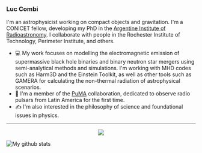 ### Luc Combi
I'm an astrophysicist working on compact objects and gravitation. I'm a CONICET fellow, developing my PhD in the [Argentine Institute of Radioastronomy](https://www.iar.unlp.edu.ar/). I collaborate with people in the Rochester Institute of Technology, Perimeter Institute, and others.


- 💻 My work focuses on modelling the electromagnetic emission of supermassive black hole binaries and binary neutron star mergers using semi-analytical methods and simulations. I'm working with MHD codes such as Harm3D and the Einstein Toolkit, as well as other tools such as GAMERA for calculating the non-thermal radiation of astrophysical scenarios.
- 🔭 I'm a member of the [PuMA](http://puma.iar.unlp.edu.ar/) collaboration, dedicated to observe radio pulsars from Latin America for the first time.
- ✍️ I'm also interested in the philosophy of science and foundational issues in physics.

<hr>
<p align="center">
<p align="center">
    <a href="https://twitter.com/CombiLuc" alt="Twitter"><img src="https://github.com/imdhruv99/imdhruv99/blob/master/readme/twitter.png"></a>
 </p>
  
</p>


![My github stats](https://github-readme-stats.vercel.app/api?username=lcombi&show_icons=true)

<!--
**lcombi/lcombi** is a ✨ _special_ ✨ repository because its `README.md` (this file) appears on your GitHub profile.

Here are some ideas to get you started:

- 🔭 I’m currently working on ...
- 🌱 I’m currently learning ...
- 👯 I’m looking to collaborate on ...
- 🤔 I’m looking for help with ...
- 💬 Ask me about ...
- 📫 How to reach me: ...
- 😄 Pronouns: ...
- ⚡ Fun fact: ...
-->

